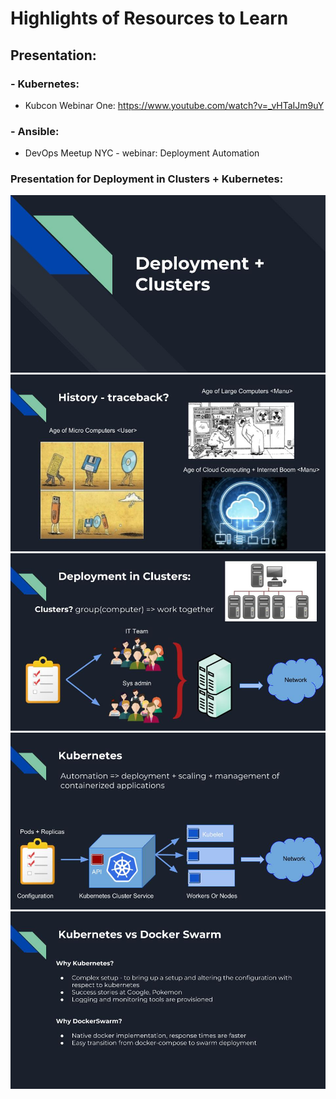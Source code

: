 # Highlights of Resources to Learn

## Presentation:

### - Kubernetes: 
* Kubcon Webinar One: https://www.youtube.com/watch?v=_vHTaIJm9uY

### - Ansible:
* DevOps Meetup NYC - webinar: Deployment Automation   

### Presentation for Deployment in Clusters + Kubernetes:

<img src="https://github.com/Srinivas11789/devOpsNuggets/blob/master/deployment/graphics/Deployment1.jpg"  title="Presentation1">
<img src="https://github.com/Srinivas11789/devOpsNuggets/blob/master/deployment/graphics/Deployment2.jpg"  title="Presentation2">
<img src="https://github.com/Srinivas11789/devOpsNuggets/blob/master/deployment/graphics/Deployment3.jpg"  title="Presentation3">
<img src="https://github.com/Srinivas11789/devOpsNuggets/blob/master/deployment/graphics/Deployment4.jpg"  title="Presentation4">
<img src="https://github.com/Srinivas11789/devOpsNuggets/blob/master/deployment/graphics/Deployment5.jpg"  title="Presentation5">
